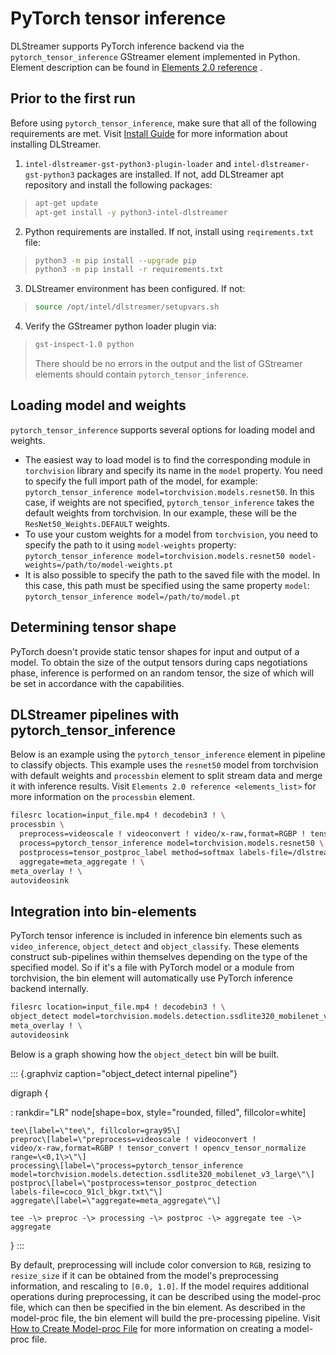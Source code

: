 # PyTorch tensor inference

DLStreamer supports PyTorch inference backend via the
`pytorch_tensor_inference` GStreamer element implemented in Python.
Element description can be found in
[Elements 2.0 reference](elements_list) .

## Prior to the first run

Before using `pytorch_tensor_inference`, make sure that all of the
following requirements are met. Visit
[Install Guide](../get_started/install/install_guide_ubuntu) for more information about installing DLStreamer.

1.  `intel-dlstreamer-gst-python3-plugin-loader` and
    `intel-dlstreamer-gst-python3` packages are installed. If not, add
    DLStreamer apt repository and install the following packages:

> ```bash
> apt-get update
> apt-get install -y python3-intel-dlstreamer
> ```

2.  Python requirements are installed. If not, install using
    `reqirements.txt` file:

> ```bash
> python3 -m pip install --upgrade pip
> python3 -m pip install -r requirements.txt
> ```

3.  DLStreamer environment has been configured. If not:

> ```bash
> source /opt/intel/dlstreamer/setupvars.sh
> ```

4.  Verify the GStreamer python loader plugin via:

> ```bash
> gst-inspect-1.0 python
> ```
>
> There should be no errors in the output and the list of GStreamer
> elements should contain `pytorch_tensor_inference`.

## Loading model and weights

`pytorch_tensor_inference` supports several options for loading model
and weights.

-   The easiest way to load model is to find the corresponding module in
    `torchvision` library and specify its name in the `model`
    property. You need to specify the full import path of the model, for
    example:
    `pytorch_tensor_inference model=torchvision.models.resnet50`. In
    this case, if weights are not specified, `pytorch_tensor_inference`
    takes the default weights from torchvision. In our example, these
    will be the `ResNet50_Weights.DEFAULT` weights.
-   To use your custom weights for a model from `torchvision`, you need
    to specify the path to it using `model-weights` property:
    `pytorch_tensor_inference model=torchvision.models.resnet50 model-weights=/path/to/model-weights.pt`
-   It is also possible to specify the path to the saved file with the
    model. In this case, this path must be specified using the same
    property `model`: `pytorch_tensor_inference model=/path/to/model.pt`

## Determining tensor shape

PyTorch doesn't provide static tensor shapes for input and output of a
model. To obtain the size of the output tensors during caps negotiations
phase, inference is performed on an random tensor, the size of which
will be set in accordance with the capabilities.

## DLStreamer pipelines with pytorch_tensor_inference

Below is an example using the `pytorch_tensor_inference` element in
pipeline to classify objects. This example uses the `resnet50` model
from torchvision with default weights and `processbin` element to split
stream data and merge it with inference results. Visit
`Elements 2.0 reference <elements_list>` for more information on the `processbin` element.

```sh
filesrc location=input_file.mp4 ! decodebin3 ! \
processbin \
  preprocess=videoscale ! videoconvert ! video/x-raw,format=RGBP ! tensor_convert ! opencv_tensor_normalize range=<0,1>, mean=<0.485, 0.456, 0.406>, std=<0.229, 0.224, 0.225> \
  process=pytorch_tensor_inference model=torchvision.models.resnet50 \
  postprocess=tensor_postproc_label method=softmax labels-file=/dlstreamer_dir/samples/labels/imagenet_2012.txt \
  aggregate=meta_aggregate ! \
meta_overlay ! \
autovideosink
```

## Integration into bin-elements

PyTorch tensor inference is included in inference bin elements such as
`video_inference`, `object_detect` and `object_classify`. These elements
construct sub-pipelines within themselves depending on the type of the
specified model. So if it's a file with PyTorch model or a module from
torchvision, the bin element will automatically use PyTorch inference
backend internally.

```sh
filesrc location=input_file.mp4 ! decodebin3 ! \
object_detect model=torchvision.models.detection.ssdlite320_mobilenet_v3_large labels-file=coco_91cl_bkgr.txt ! \
meta_overlay ! \
autovideosink
```

Below is a graph showing how the `object_detect` bin will be built.

::: {.graphviz caption="object_detect internal pipeline"}

digraph {

:   rankdir=\"LR\" node\[shape=box, style=\"rounded, filled\",
    fillcolor=white\]

    tee\[label=\"tee\", fillcolor=gray95\]
    preproc\[label=\"preprocess=videoscale ! videoconvert !
    video/x-raw,format=RGBP ! tensor_convert ! opencv_tensor_normalize
    range=\<0,1\>\"\]
    processing\[label=\"process=pytorch_tensor_inference
    model=torchvision.models.detection.ssdlite320_mobilenet_v3_large\"\]
    postproc\[label=\"postprocess=tensor_postproc_detection
    labels-file=coco_91cl_bkgr.txt\"\]
    aggregate\[label=\"aggregate=meta_aggregate\"\]

    tee -\> preproc -\> processing -\> postproc -\> aggregate tee -\>
    aggregate

}
:::

By default, preprocessing will include color conversion to `RGB`,
resizing to `resize_size` if it can be obtained from the model's
preprocessing information, and rescaling to `[0.0, 1.0]`. If the model
requires additional operations during preprocessing, it can be described
using the model-proc file, which can then be specified in the bin
element. As described in the model-proc file, the bin element will build
the pre-processing pipeline. Visit
[How to Create Model-proc File](../dev_guide/model_preparation>) for more information on creating a model-proc file.
